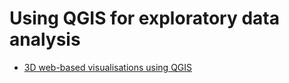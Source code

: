 # Using QGIS for exploratory data analysis

- [3D web-based visualisations using QGIS](./qgis2threejs.md)
